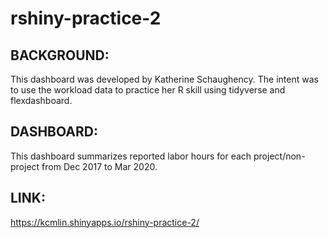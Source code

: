 # rshiny-practice-2

## BACKGROUND:

This dashboard was developed by Katherine Schaughency. The intent was to use the workload data to practice her R skill using tidyverse and flexdashboard.

## DASHBOARD:

This dashboard summarizes reported labor hours for each project/non-project from Dec 2017 to Mar 2020.

## LINK:
https://kcmlin.shinyapps.io/rshiny-practice-2/

